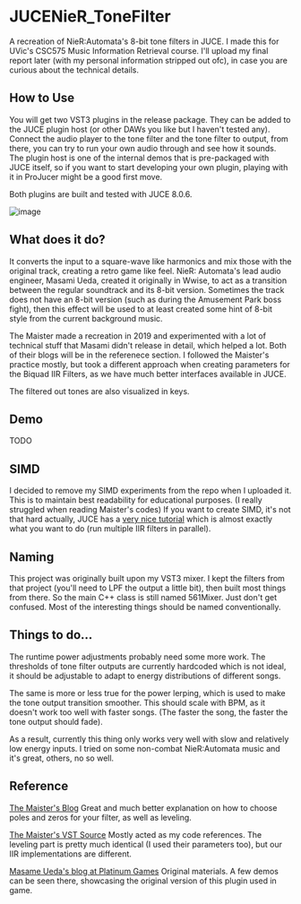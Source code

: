 # JUCENieR_ToneFilter
A recreation of NieR:Automata's 8-bit tone filters in JUCE. I made this for UVic's CSC575 Music Information Retrieval course. I'll upload my final report later (with my personal information stripped out ofc), in case you are curious about the technical details.

## How to Use
You will get two VST3 plugins in the release package. They can be added to the JUCE plugin host (or other DAWs you like but I haven't tested any). Connect the audio player to the tone filter and the tone filter to output, from there, you can try to run your own audio through and see how it sounds. The plugin host is one of the internal demos that is pre-packaged with JUCE itself, so if you want to start developing your own plugin, playing with it in ProJucer might be a good first move.

Both plugins are built and tested with JUCE 8.0.6.

![image](https://github.com/user-attachments/assets/d639d5f5-afff-4958-ad53-f413e3ba348e)

## What does it do?
It converts the input to a square-wave like harmonics and mix those with the original track, creating a retro game like feel.
NieR: Automata's lead audio engineer, Masami Ueda, created it originally in Wwise, to act as a transition between the regular soundtrack and its 8-bit version. Sometimes the track does not have an 8-bit version (such as during the Amusement Park boss fight), then this effect will be used to at least created some hint of 8-bit style from the current background music.

The Maister made a recreation in 2019 and experimented with a lot of technical stuff that Masami didn't release in detail, which helped a lot. Both of their blogs will be in the referenece section. I followed the Maister's practice mostly, but took a different approach when creating parameters for the Biquad IIR Filters, as we have much better interfaces available in JUCE.

The filtered out tones are also visualized in keys.

## Demo

TODO

## SIMD

I decided to remove my SIMD experiments from the repo when I uploaded it. This is to maintain best readability for educational purposes. (I really struggled when reading Maister's codes)
If you want to create SIMD, it's not that hard actually, JUCE has a [very nice tutorial](https://juce.com/tutorials/tutorial_simd_register_optimisation/) which is almost exactly what you want to do (run multiple IIR filters in parallel).

## Naming

This project was originally built upon my VST3 mixer. I kept the filters from that project (you'll need to LPF the output a little bit), then built most things from there. So the main C++ class is still named 561Mixer. Just don't get confused. Most of the interesting things should be named conventionally.

## Things to do...
The runtime power adjustments probably need some more work. The thresholds of tone filter outputs are currently hardcoded which is not ideal, it should be adjustable to adapt to energy distributions of different songs.

The same is more or less true for the power lerping, which is used to make the tone output transition smoother. This should scale with BPM, as it doesn't work too well with faster songs. (The faster the song, the faster the tone output should fade).

As a result, currently this thing only works very well with slow and relatively low energy inputs. I tried on some non-combat NieR:Automata music and it's great, others, no so well.

## Reference
[The Maister's Blog](https://themaister.net/blog/2019/02/23/recreating-the-tone-filter-from-nierautomata/)
Great and much better explanation on how to choose poles and zeros for your filter, as well as leveling.

[The Maister's VST Source](https://github.com/Themaister/ToneFilterVST)
Mostly acted as my code references. The leveling part is pretty much identical (I used their parameters too), but our IIR implementations are different.

[Masame Ueda's blog at Platinum Games](https://www.platinumgames.com/official-blog/article/9581)
Original materials. A few demos can be seen there, showcasing the original version of this plugin used in game.
